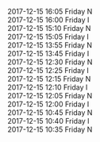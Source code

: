 2017-12-15 16:05 Friday  N  
2017-12-15 16:00 Friday  I  
2017-12-15 15:10 Friday  N  
2017-12-15 15:05 Friday  I  
2017-12-15 13:55 Friday  N  
2017-12-15 13:45 Friday  I  
2017-12-15 12:30 Friday  N  
2017-12-15 12:25 Friday  I  
2017-12-15 12:15 Friday  N  
2017-12-15 12:10 Friday  I  
2017-12-15 12:05 Friday  N  
2017-12-15 12:00 Friday  I  
2017-12-15 10:45 Friday  N  
2017-12-15 10:40 Friday  I  
2017-12-15 10:35 Friday  N  
